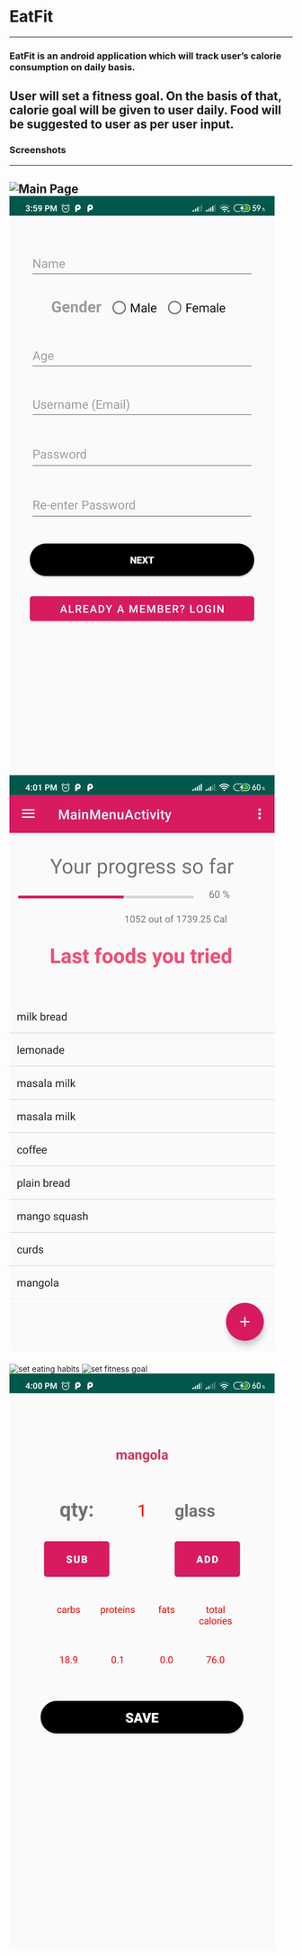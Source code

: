 # EatFit
-----------
### EatFit is an android application which will track user’s calorie consumption on daily basis. 
User will set a fitness goal. On the basis of that, calorie goal will be given to user daily. 
Food will be suggested to user as per user input.
-----------
### Screenshots
-----------

![Main Page](screenshots/main-page.jpg "Login page")
![registration](screenshots/registration.jpg "Registration page")
![dashboard](screenshots/dashboard.jpg "Main page")
-----------------------------------------------------
![set eating habits](screenshots/set-eating-habits.jpg "set eating habits")
![set fitness goal](screenshots/set-fitness-goal.jpg "set fitness goal")
![quantity](screenshots/quantity.jpg "quantity")

